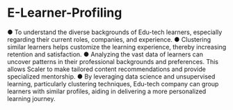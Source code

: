 # E-Learner-Profiling

● To understand the diverse backgrounds of Edu-tech learners, especially regarding their current roles, companies, and experience.
● Clustering similar learners helps customize the learning experience, thereby increasing retention and satisfaction.
● Analyzing the vast data of learners can uncover patterns in their professional backgrounds and preferences. This allows Scaler to make tailored content recommendations and provide specialized mentorship.
● By leveraging data science and unsupervised learning, particularly clustering techniques, Edu-tech company can group learners with similar profiles, aiding in delivering a more personalized learning journey.
